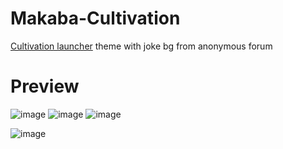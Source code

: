 # Makaba-Cultivation
[Cultivation launcher](https://github.com/Grasscutters/Cultivation) theme with joke bg from anonymous forum

# Preview
![image](https://user-images.githubusercontent.com/40639199/182006235-851b0c5a-2a12-4812-a768-05c1475bf8e8.png)
![image](https://user-images.githubusercontent.com/40639199/182006244-0a925f6f-6268-4817-8bb0-ff496c37cf39.png)
![image](https://user-images.githubusercontent.com/40639199/182006249-aee690a6-63f3-40a5-a249-baa865dee131.png)


![image](https://user-images.githubusercontent.com/40639199/181604334-1b890d41-fc2b-4d2c-b85b-eb98e2374a08.png)

